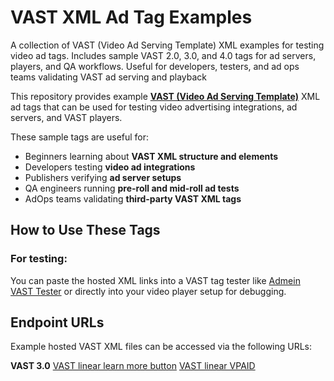 # VAST XML Ad Tag Examples 
A collection of VAST (Video Ad Serving Template) XML examples for testing video ad tags. Includes sample VAST 2.0, 3.0, and 4.0 tags for ad servers, players, and QA workflows. Useful for developers, testers, and ad ops teams validating VAST ad serving and playback 

This repository provides example **[VAST (Video Ad Serving Template)](https://iabtechlab.com/standards/vast/)** XML ad tags that can be used for testing video advertising integrations, ad servers, and VAST players.  

These sample tags are useful for:  
- Beginners learning about **VAST XML structure and elements**
- Developers testing **video ad integrations**  
- Publishers verifying **ad server setups**  
- QA engineers running **pre-roll and mid-roll ad tests**  
- AdOps teams validating **third-party VAST XML tags** 


## How to Use These Tags

### For testing:
You can paste the hosted XML links into a VAST tag tester like [Admein VAST Tester](https://admein.com/vast-tester) or directly into your video player setup for debugging.

## Endpoint URLs
Example hosted VAST XML files can be accessed via the following URLs:

**VAST 3.0**
 [VAST linear learn more button](https://admein-advertising.github.io/vast-tag-xml-examples/vast-3.0/linear-learn-more-button.xml)
 [VAST linear VPAID](https://admein-advertising.github.io/vast-tag-xml-examples/vast-3.0/linear-vpaid.xml)
